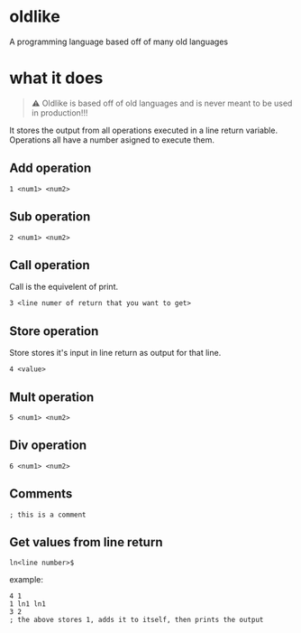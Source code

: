 # oldlike
A programming language based off of many old languages
# what it does
> ⚠️ Oldlike is based off of old languages and is never meant to be used in production!!!  

It stores the output from all operations executed in a line return variable.  
Operations all have a number asigned to execute them.
## Add operation
```
1 <num1> <num2>
```
## Sub operation
```
2 <num1> <num2>
```
## Call operation
Call is the equivelent of print.
```
3 <line numer of return that you want to get>
```
## Store operation
Store stores it's input in line return as output for that line.
```
4 <value>
```
## Mult operation
```
5 <num1> <num2>
```
## Div operation
```
6 <num1> <num2>
```
## Comments
```
; this is a comment
```
## Get values from line return
```
ln<line number>$
```
example:
```
4 1
1 ln1 ln1
3 2
; the above stores 1, adds it to itself, then prints the output
```
